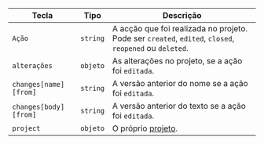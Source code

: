 | Tecla                 | Tipo     | Descrição                                                                                              |
| --------------------- | -------- | ------------------------------------------------------------------------------------------------------ |
| `Ação`                | `string` | A acção que foi realizada no projeto. Pode ser `created`, `edited`, `closed`, `reopened` ou `deleted`. |
| `alterações`          | `objeto` | As alterações no projeto, se a ação foi `editada`.                                                     |
| `changes[name][from]` | `string` | A versão anterior do nome se a ação foi `editada`.                                                     |
| `changes[body][from]` | `string` | A versão anterior do texto se a ação foi `editada`.                                                    |
| `project`             | `objeto` | O próprio [projeto](/rest/reference/projects).                                                         |
